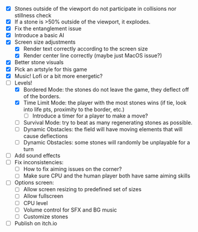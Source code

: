 - [x] Stones outside of the viewport do not participate in collisions nor stillness check
- [x] If a stone is >50% outside of the viewport, it explodes. 
- [x] Fix the entanglement issue
- [x] Introduce a basic AI
- [x] Screen size adjustments
    - [x] Render text correctly according to the screen size
    - [x] Render center line correctly (maybe just MacOS issue?)
- [x] Better stone visuals
- [x] Pick an artstyle for this game
- [x] Music! Lofi or a bit more energetic?
- [ ] Levels!
    - [x] Bordered Mode: the stones do not leave the game, they deflect off of the borders.
    - [x] Time Limit Mode: the player with the most stones wins (if tie, look into life pts, proximity to the border, etc.)
        - [ ] Introduce a timer for a player to make a move?
    - [ ] Survival Mode: try to beat as many regenerating stones as possible.
    - [ ] Dynamic Obstacles: the field will have moving elements that will cause deflections
    - [ ] Dynamic Obstacles: some stones will randomly be unplayable for a turn
- [ ] Add sound effects
- [ ] Fix inconsistencies:
    - [ ] How to fix aiming issues on the corner?
    - [ ] Make sure CPU and the human player both have same aiming skills
- [ ] Options screen:
    - [ ] Allow screen resizing to predefined set of sizes
    - [ ] Allow fullscreen
    - [ ] CPU level
    - [ ] Volume control for SFX and BG music
    - [ ] Customize stones
- [ ] Publish on itch.io
